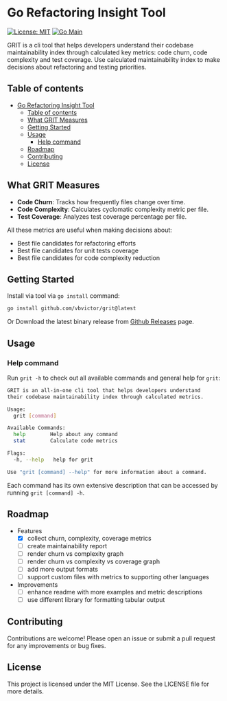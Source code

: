 # Go Refactoring Insight Tool

[![License: MIT](https://img.shields.io/badge/License-MIT-yellow.svg)](https://opensource.org/licenses/MIT)
[![Go Main](https://github.com/vbvictor/grit/actions/workflows/go-main.yaml/badge.svg)](https://github.com/vbvictor/grit/actions/workflows/go-main.yaml)

GRIT is a cli tool that helps developers understand their codebase
maintainability index through calculated key metrics: code churn, code complexity and test
coverage. Use calculated maintainability index to make decisions about
refactoring and testing priorities.

## Table of contents

- [Go Refactoring Insight Tool](#go-refactoring-insight-tool)
  - [Table of contents](#table-of-contents)
  - [What GRIT Measures](#what-grit-measures)
  - [Getting Started](#getting-started)
  - [Usage](#usage)
    - [Help command](#help-command)
  - [Roadmap](#roadmap)
  - [Contributing](#contributing)
  - [License](#license)

## What GRIT Measures

<!-- - **Maintainability Score**: Combines metrics to rate maintainability index-->
<!-- - **Visual Analytics**: Generates churn vs complexity graphs -->
- **Code Churn**: Tracks how frequently files change over time.
- **Code Complexity**: Calculates cyclomatic complexity metric per file.
- **Test Coverage**: Analyzes test coverage percentage per file.

All these metrics are useful when making decisions about:

- Best file candidates for refactoring efforts
- Best file candidates for unit tests coverage
- Best file candidates for code complexity reduction

<!-- These metrics if measured regularly can address appearing maintainability issues in a large codebase. -->
  
## Getting Started

Install via tool via `go install` command:

```bash
go install github.com/vbvictor/grit@latest
```

Or Download the latest binary release from [Github Releases](https://github.com/vbvictor/grit/releases) page.

## Usage

### Help command

Run `grit -h` to check out all available commands and general help for `grit`:

```sh
GRIT is an all-in-one cli tool that helps developers understand
their codebase maintainability index through calculated metrics.

Usage:
  grit [command]

Available Commands:
  help        Help about any command
  stat        Calculate code metrics

Flags:
  -h, --help   help for grit

Use "grit [command] --help" for more information about a command.
```

Each command has its own extensive description that can be accessed by running `grit [command] -h`.

<!-- ### Usage examples -->

<!-- #### Churn command -->

<!-- #### Complexity command -->

<!-- #### Coverage command -->

## Roadmap

- Features
  - [x] collect churn, complexity, coverage metrics
  - [ ] create maintainability report
  - [ ] render churn vs complexity graph
  - [ ] render churn vs complexity vs coverage graph
  - [ ] add more output formats
  - [ ] support custom files with metrics to supporting other languages
- Improvements
  - [ ] enhance readme with more examples and metric descriptions
  - [ ] use different library for formatting tabular output

## Contributing

Contributions are welcome! Please open an issue or submit a pull request for any improvements or bug fixes.

## License

This project is licensed under the MIT License. See the LICENSE file for more details.
